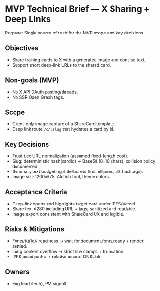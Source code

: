 # MVP Technical Brief — X Sharing + Deep Links

Purpose: Single source of truth for the MVP scope and key decisions.

## Objectives
- Share training cards to X with a generated image and concise text.
- Support short deep-link URLs to the shared card.

## Non-goals (MVP)
- No X API OAuth posting/threads.
- No SSR Open Graph tags.

## Scope
- Client-only image capture of a ShareCard template.
- Deep link route `/c/:slug` that hydrates a card by id.

## Key Decisions
- Trust t.co URL normalization (assumed fixed-length cost).
- Slug: deterministic hash(cardId) → Base58 (8–10 chars), collision policy documented.
- Summary text budgeting (title/bullets first, ellipses, ≤2 hashtags).
- Image size 1200x675, Aldrich font, theme colors.

## Acceptance Criteria
- Deep-link opens and highlights target card under IPFS/Vercel.
- Share text ≤280 including URL + tags; sanitized and readable.
- Image export consistent with ShareCard UX and legible.

## Risks & Mitigations
- Fonts/KaTeX readiness → wait for document.fonts.ready + render settled.
- Long content overflow → strict line clamps + truncation.
- IPFS asset paths → relative assets, DNSLink.

## Owners
- Eng lead (tech), PM signoff.
